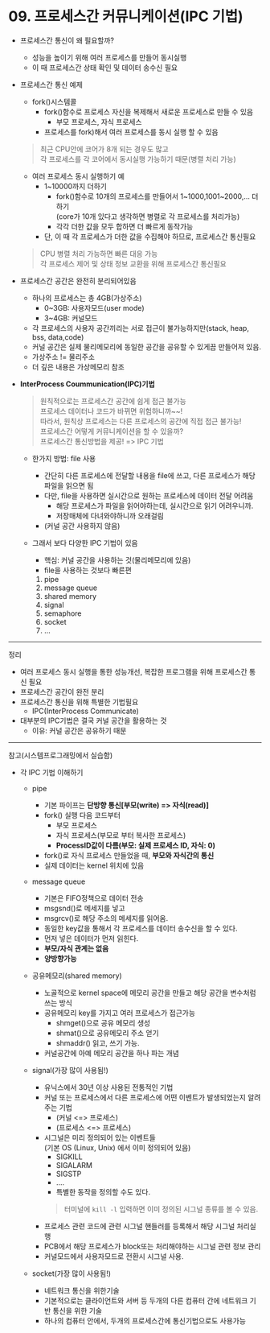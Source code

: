 # 09. 프로세스간 커뮤니케이션(IPC 기법)

- 프로세스간 통신이 왜 필요할까?
    - 성능을 높이기 위해 여러 프로세스를 만들어 동시실행
    - 이 때 프로세스간 상태 확인 및 데이터 송수신 필요

- 프로세스간 통신 예제
    - fork()시스템콜
        - fork()함수로 프로세스 자신을 복제해서 새로운 프로세스로 만들 수 있음
            - 부모 프로세스, 자식 프로세스
        - 프로세스를 fork)해서 여러 프로세스를 동시 실행 할 수 있음
    > 최근 CPU안에 코어가 8개 되는 경우도 많고  
    > 각 프로세스를 각 코어에서 동시실행 가능하기 때문(병렬 처리 가능)
    - 여러 프로세스 동시 실행하기 예
        - 1~10000까지 더하기
            - fork()함수로 10개의 프로세스를 만들어서 1~1000,1001~2000,... 더하기  
            (core가 10개 있다고 생각하면 병렬로 각 프로세스를 처리가능)
            - 각각 더한 값을 모두 합하면 더 빠르게 동작가능
        - 단, 이 때 각 프로세스가 더한 값을 수집해야 하므로, 프로세스간 통신필요
    > CPU 병렬 처리 가능하면 빠른 대응 가능  
    > 각 프로세스 제어 및 상태 정보 교환을 위해 프로세스간 통신필요

- 프로세스간 공간은 완전히 분리되어있음
    - 하나의 프로세스는 총 4GB(가상주소)
        - 0~3GB: 사용자모드(user mode)
        - 3~4GB: 커널모드
    - 각 프로세스의 사용자 공간끼리는 서로 접근이 불가능하지만(stack, heap, bss, data,code)
    - 커널 공간은 실제 물리메모리에 동일한 공간을 공유할 수 있게끔 만들어져 있음.
    - 가상주소 != 물리주소
    - 더 깊은 내용은 가상메모리 참조

- **InterProcess Coummunication(IPC)기법**
    > 원칙적으로는 프로세스간 공간에 쉽게 접근 불가능  
    > 프로세스 데이터나 코드가 바뀌면 위험하니까~~!   
    > 따라서, 원칙상 프로세스는 다른 프로세스의 공간에 직접 접근 불가능!  
    > 프로세스간 어떻게 커뮤니케이션을 할 수 있을까?  
    > 프로세스간 통신방법을 제공! => IPC 기법
    - 한가지 방법: file 사용
        - 간단히 다른 프로세스에 전달할 내용을 file에 쓰고, 다른 프로세스가 해당 파일을 읽으면 됨
        - 다만, file을 사용하면 실시간으로 원하는 프로세스에 데이터 전달 어려움
            - 해당 프로세스가 파일을 읽어야하는데, 실시간으로 읽기 어려우니까.
            - 저장매체에 다녀와야하니까 오래걸림
        - (커널 공간 사용하지 않음)

    - 그래서 보다 다양한 IPC 기법이 있음
        - 핵심: 커널 공간을 사용하는 것(물리메모리에 있음)
        - file을 사용하는 것보다 빠른편
        1. pipe
        2. message queue
        3. shared memory 
        4. signal
        5. semaphore
        6. socket
        7. ...

---
정리
- 여러 프로세스 동시 실행을 통한 성능개선, 복잡한 프로그램을 위해 프로세스간 통신 필요
- 프로세스간 공간이 완전 분리
- 프로세스간 통신을 위해 특별한 기법필요
    - IPC(InterProcess Communicate)
- 대부분의 IPC기법은 결국 커널 공간을 활용하는 것
    - 이유: 커널 공간은 공유하기 때문

---
참고(시스템프로그래밍에서 실습함)
- 각 IPC 기법 이해하기
    - pipe
        - 기본 파이프는 **단방향 통신[부모(write) => 자식(read)]**
        - fork() 실행 다음 코드부터
            - 부모 프로세스
            - 자식 프로세스(부모로 부터 복사한 프로세스)
            - **ProcessID값이 다름(부모: 실제 프로세스 ID, 자식: 0)**
        - fork()로 자식 프로세스 만들었을 때, **부모와 자식간의 통신**
        - 실제 데이터는 kernel 위치에 있음

    - message queue
        - 기본은 FIFO정책으로 데이터 전송
        - msgsnd()로 메세지를 넣고
        - msgrcv()로 해당 주소의 메세지를 읽어옴.
        - 동일한 key값을 통해서 각 프로세스를 데이터 송수신을 할 수 있다.
        - 먼저 넣은 데이터가 먼저 읽힌다.
        - **부모/자식 관계는 없음**
        - **양방향가능**
    
    - 공유메모리(shared memory)
        - 노골적으로 kernel space에 메모리 공간을 만들고 해당 공간을 변수처럼 쓰는 방식
        - 공유메모리 key를 가지고 여러 프로세스가 접근가능
            - shmget()으로 공유 메모리 생성
            - shmat()으로 공유메모리 주소 얻기
            - shmaddr() 읽고, 쓰기 가능.
        - 커널공간에 아예 메모리 공간을 하나 파는 개념

    - signal(가장 많이 사용됨!)
        - 유닉스에서 30년 이상 사용된 전통적인 기법
        - 커널 또는 프로세스에서 다른 프로세스에 어떤 이벤트가 발생되었는지 알려주는 기법
            - (커널 <=> 프로세스)
            - (프로세스 <=> 프로세스)
        - 시그널은 미리 정의되어 있는 이벤트들  
        (기본 OS (Linux, Unix) 에서 이미 정의되어 있음)
            - SIGKILL
            - SIGALARM
            - SIGSTP 
            - ....
            - 특별한 동작을 정의할 수도 있다.
            > 터미널에 `kill -l` 입력하면 이미 정의된 시그널 종류를 볼 수 있음.
        - 프로세스 관련 코드에 관련 시그널 핸들러를 등록해서 해당 시그널 처리실행
        - PCB에서 해당 프로세스가 block또는 처리해야하는 시그널 관련 정보 관리
        - 커널모드에서 사용자모드로 전환시 시그널 사용.
    - socket(가장 많이 사용됨!)
        - 네트워크 통신을 위한기술
        - 기본적으로는 클라이언트와 서버 등 두개의 다른 컴퓨터 간에 네트워크 기반 통신을 위한 기술
        - 하나의 컴퓨터 안에서, 두개의 프로세스간에 통신기법으로도 사용가능
        